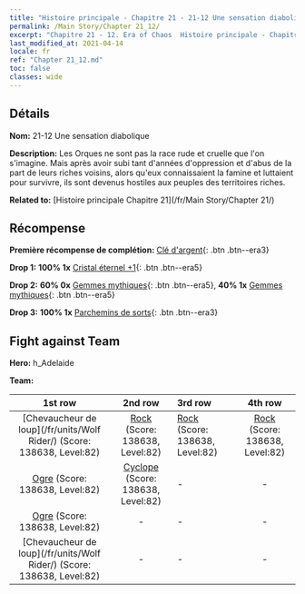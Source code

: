 ```yaml
---
title: "Histoire principale - Chapitre 21 - 21-12 Une sensation diabolique"
permalink: /Main Story/Chapter 21_12/
excerpt: "Chapitre 21 - 12. Era of Chaos  Histoire principale - Chapitre 21_12. 21-12 Une sensation diabolique"
last_modified_at: 2021-04-14
locale: fr
ref: "Chapter 21_12.md"
toc: false
classes: wide
---
```


## Détails

 **Nom:** 21-12 Une sensation diabolique

 **Description:** Les Orques ne sont pas la race rude et cruelle que l'on s'imagine. Mais après avoir subi tant d'années d'oppression et d'abus de la part de leurs riches voisins, alors qu'eux connaissaient la famine et luttaient pour survivre, ils sont devenus hostiles aux peuples des territoires riches.

 **Related to:** [Histoire principale Chapitre 21](/fr/Main Story/Chapter 21/)

## Récompense

 **Première récompense de complétion:** [Clé d'argent](/fr/Items/con_693/){: .btn .btn--era3}

 **Drop 1:** **100% 1x** [Cristal éternel +1](/fr/Items/mat_73/){: .btn .btn--era5}

 **Drop 2:** **60% 0x** [Gemmes mythiques](/fr/Items/mat_65/){: .btn .btn--era5}, **40% 1x** [Gemmes mythiques](/fr/Items/mat_65/){: .btn .btn--era5}

 **Drop 3:** **100% 1x** [Parchemins de sorts](/fr/Items/con_694/){: .btn .btn--era3}


## Fight against Team
 **Hero:** h_Adelaide

 **Team:**


  | 1st row | 2nd row | 3rd row | 4th row |
  |:----:|:----:|:----|:----:|
  | [Chevaucheur de loup](/fr/units/Wolf Rider/) (Score: 138638, Level:82)  | [Rock](/fr/units/Roc/) (Score: 138638, Level:82)  | [Rock](/fr/units/Roc/) (Score: 138638, Level:82)  | [Rock](/fr/units/Roc/) (Score: 138638, Level:82)  |
  | [Ogre](/fr/units/Ogre/) (Score: 138638, Level:82)  | [Cyclope](/fr/units/Cyclops/) (Score: 138638, Level:82)  | - | - |
  | [Ogre](/fr/units/Ogre/) (Score: 138638, Level:82)  | - | - | - |
  | [Chevaucheur de loup](/fr/units/Wolf Rider/) (Score: 138638, Level:82)  | - | - | - |


